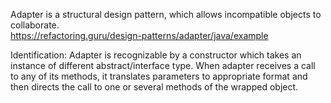 Adapter is a structural design pattern, which allows incompatible objects to collaborate.  
https://refactoring.guru/design-patterns/adapter/java/example

Identification: Adapter is recognizable by a constructor which takes an instance of different abstract/interface type. When adapter receives a call to any of its methods, it translates parameters to appropriate format and then directs the call to one or several methods of the wrapped object.

